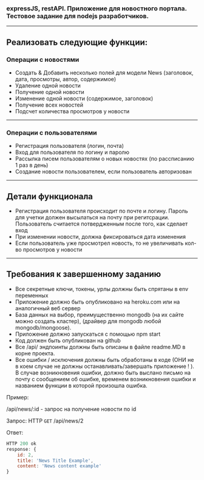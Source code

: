 ### expressJS, restAPI. Приложение для новостного портала. Тестовое задание для nodejs разработчиков.
---
## Реализовать следующие функции:

### Операции с новостями
- Создать & Добавить несколько полей для модели News (заголовок, дата, просмотры, автор, содержимое)
- Удаление одной новости
- Получение одной новости
- Изменение одной новости (содержимое, заголовок)
- Получение всех новостей
- Подсчет количества просмотров у новости
---
### Операции с пользователями
- Регистрация пользователя (логин, почта)
- Вход для пользователя по логину и паролю
- Рассылка писем пользователям о новых новостях (по рассписанию 1 раз в день)
- Создание новости пользователем, если пользователь авторизован
---
## Детали функционала
- Регистрация пользователя происходит по почте и логину. Пароль для учетки должен высылаться на почту при регитсрации. Пользователь считается потвердженным после того, как сделает вход
- При изменении новости, должна фиксироваться дата изменения
- Если пользователь уже просмотрел новость, то не увеличивать кол-во просмотров у новости
---
## Требования к завершенному заданию
- Все секретные ключи, токены, урлы должны быть спрятаны в env переменных
- Приложение должно быть опубликовано на heroku.com или на аналогичный веб сервер
- База данных на выбор, преимущественно mongodb (на их сайте можно создать кластер), (драйвер для mongodb любой mongodb/mongoose).
- Приложение должно запускаться с помощью npm start
- Код должен быть опубликован на github
- Все /api/ эндпоинты должны быть описаны в файле readme.MD в корне проекта. 
- Все ошибки / исключения должны быть обработаны в коде (ОНИ не в коем случае не должны останавливать/завершать приложение ! ). В случае возникновения ошибки, должно быть выслано письмо на почту с сообщением об ошибке, временем возникновения ошибки и названием функции в которой произошла ошибка.

Пример: 

/api/news/:id - запрос на получение новости по id

Запрос: HTTP ```GET``` /api/news/2

Ответ: 
```javaScript
HTTP 200 ok 
response: {
    id: 2,
    title: 'News Title Example',
    content: 'News content example'
}
```


 